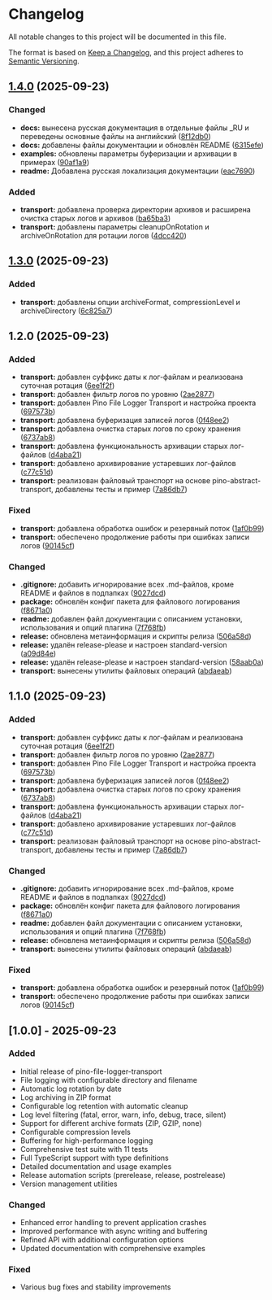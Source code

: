 # Changelog

All notable changes to this project will be documented in this file.

The format is based on [Keep a Changelog](https://keepachangelog.com/en/1.0.0/),
and this project adheres to [Semantic Versioning](https://semver.org/spec/v2.0.0.html).

## [1.4.0](https://github.com/ProydakD/pino-file-logger-transport/compare/v1.3.0...v1.4.0) (2025-09-23)


### Changed

* **docs:** вынесена русская документация в отдельные файлы _RU и переведены основные файлы на английский ([8f12db0](https://github.com/ProydakD/pino-file-logger-transport/commit/8f12db02ec95562d939648a332e947492f4793b0))
* **docs:** добавлены файлы документации и обновлён README ([6315efe](https://github.com/ProydakD/pino-file-logger-transport/commit/6315efe4cde008c496377644af0111cf5e0617f2))
* **examples:** обновлены параметры буферизации и архивации в примерах ([90af1a9](https://github.com/ProydakD/pino-file-logger-transport/commit/90af1a99d897fa6788cddcba9efe54c9c8c47fa4))
* **readme:** Добавлена русская локализация документации ([eac7690](https://github.com/ProydakD/pino-file-logger-transport/commit/eac7690ff53ccdfb6513cda6114ce929d95f058f))


### Added

* **transport:** добавлена проверка директории архивов и расширена очистка старых логов и архивов ([ba65ba3](https://github.com/ProydakD/pino-file-logger-transport/commit/ba65ba397dbf7173203aaee2d42beefa5621974f))
* **transport:** добавлены параметры cleanupOnRotation и archiveOnRotation для ротации логов ([4dcc420](https://github.com/ProydakD/pino-file-logger-transport/commit/4dcc420390bfa2859a4c562a70117e8191087e32))

## [1.3.0](https://github.com/ProydakD/pino-file-logger-transport/compare/v1.2.0...v1.3.0) (2025-09-23)


### Added

* **transport:** добавлены опции archiveFormat, compressionLevel и archiveDirectory ([6c825a7](https://github.com/ProydakD/pino-file-logger-transport/commit/6c825a72db2dae3d93bc651b4fef0232701b2a2c))

## 1.2.0 (2025-09-23)


### Added

* **transport:** добавлен суффикс даты к лог-файлам и реализована суточная ротация ([6ee1f2f](https://github.com/ProydakD/pino-file-logger-transport/commit/6ee1f2f8cea6c1e498d8fc19e2571b3c514dda49))
* **transport:** добавлен фильтр логов по уровню ([2ae2877](https://github.com/ProydakD/pino-file-logger-transport/commit/2ae287717367ce36d5a1fe36169748c851a265e8))
* **transport:** добавлен Pino File Logger Transport и настройка проекта ([697573b](https://github.com/ProydakD/pino-file-logger-transport/commit/697573b2125ac35a7ba088d7f4c345eeac4d6d97))
* **transport:** добавлена буферизация записей логов ([0f48ee2](https://github.com/ProydakD/pino-file-logger-transport/commit/0f48ee2d8430577389c793b8ed5a8d04a45a3ec4))
* **transport:** добавлена очистка старых логов по сроку хранения ([6737ab8](https://github.com/ProydakD/pino-file-logger-transport/commit/6737ab819289dfeffbd7b3a9a29a34c576dca04b))
* **transport:** добавлена функциональность архивации старых лог-файлов ([d4aba21](https://github.com/ProydakD/pino-file-logger-transport/commit/d4aba2117a8bd21565fee9e4ae72ad893f909de4))
* **transport:** добавлено архивирование устаревших лог-файлов ([c77c51d](https://github.com/ProydakD/pino-file-logger-transport/commit/c77c51dfc88659a69c078fa6b4999e70bf3db2c4))
* **transport:** реализован файловый транспорт на основе pino-abstract-transport, добавлены тесты и пример ([7a86db7](https://github.com/ProydakD/pino-file-logger-transport/commit/7a86db7096ea4ded8c661fa471616da8a0d5d31a))


### Fixed

* **transport:** добавлена обработка ошибок и резервный поток ([1af0b99](https://github.com/ProydakD/pino-file-logger-transport/commit/1af0b99443ed30a499d8be0e4d2db884d23bc96e))
* **transport:** обеспечено продолжение работы при ошибках записи логов ([90145cf](https://github.com/ProydakD/pino-file-logger-transport/commit/90145cf9aac49244a5b1fc00320a91baaf3d926d))


### Changed

* **.gitignore:** добавить игнорирование всех .md-файлов, кроме README и файлов в подпапках ([9027dcd](https://github.com/ProydakD/pino-file-logger-transport/commit/9027dcd6a289575617f50128d6dbe0cdee8eee73))
* **package:** обновлён конфиг пакета для файлового логирования ([f8671a0](https://github.com/ProydakD/pino-file-logger-transport/commit/f8671a0fb9f447e39df3f5171475d60e5572cd2f))
* **readme:** добавлен файл документации с описанием установки, использования и опций плагина ([7f768fb](https://github.com/ProydakD/pino-file-logger-transport/commit/7f768fbf0ca323f95e218e290c991d9888d5fda7))
* **release:** обновлена метаинформация и скрипты релиза ([506a58d](https://github.com/ProydakD/pino-file-logger-transport/commit/506a58d76ffeb7494f810510da13dceac262c9c9))
* **release:** удалён release-please и настроен standard-version ([a09d84e](https://github.com/ProydakD/pino-file-logger-transport/commit/a09d84eb8a475441c19f7814aa0ee71bb34ee260))
* **release:** удалён release-please и настроен standard-version ([58aab0a](https://github.com/ProydakD/pino-file-logger-transport/commit/58aab0ae74e0f99a458294a926bfa2ac519d47d3))
* **transport:** вынесены утилиты файловых операций ([abdaeab](https://github.com/ProydakD/pino-file-logger-transport/commit/abdaeabb97e81923039b59e0b5f8dbb042a99932))

## 1.1.0 (2025-09-23)


### Added

* **transport:** добавлен суффикс даты к лог-файлам и реализована суточная ротация ([6ee1f2f](https://github.com/ProydakD/pino-file-logger-transport/commit/6ee1f2f8cea6c1e498d8fc19e2571b3c514dda49))
* **transport:** добавлен фильтр логов по уровню ([2ae2877](https://github.com/ProydakD/pino-file-logger-transport/commit/2ae287717367ce36d5a1fe36169748c851a265e8))
* **transport:** добавлен Pino File Logger Transport и настройка проекта ([697573b](https://github.com/ProydakD/pino-file-logger-transport/commit/697573b2125ac35a7ba088d7f4c345eeac4d6d97))
* **transport:** добавлена буферизация записей логов ([0f48ee2](https://github.com/ProydakD/pino-file-logger-transport/commit/0f48ee2d8430577389c793b8ed5a8d04a45a3ec4))
* **transport:** добавлена очистка старых логов по сроку хранения ([6737ab8](https://github.com/ProydakD/pino-file-logger-transport/commit/6737ab819289dfeffbd7b3a9a29a34c576dca04b))
* **transport:** добавлена функциональность архивации старых лог-файлов ([d4aba21](https://github.com/ProydakD/pino-file-logger-transport/commit/d4aba2117a8bd21565fee9e4ae72ad893f909de4))
* **transport:** добавлено архивирование устаревших лог-файлов ([c77c51d](https://github.com/ProydakD/pino-file-logger-transport/commit/c77c51dfc88659a69c078fa6b4999e70bf3db2c4))
* **transport:** реализован файловый транспорт на основе pino-abstract-transport, добавлены тесты и пример ([7a86db7](https://github.com/ProydakD/pino-file-logger-transport/commit/7a86db7096ea4ded8c661fa471616da8a0d5d31a))


### Changed

* **.gitignore:** добавить игнорирование всех .md-файлов, кроме README и файлов в подпапках ([9027dcd](https://github.com/ProydakD/pino-file-logger-transport/commit/9027dcd6a289575617f50128d6dbe0cdee8eee73))
* **package:** обновлён конфиг пакета для файлового логирования ([f8671a0](https://github.com/ProydakD/pino-file-logger-transport/commit/f8671a0fb9f447e39df3f5171475d60e5572cd2f))
* **readme:** добавлен файл документации с описанием установки, использования и опций плагина ([7f768fb](https://github.com/ProydakD/pino-file-logger-transport/commit/7f768fbf0ca323f95e218e290c991d9888d5fda7))
* **release:** обновлена метаинформация и скрипты релиза ([506a58d](https://github.com/ProydakD/pino-file-logger-transport/commit/506a58d76ffeb7494f810510da13dceac262c9c9))
* **transport:** вынесены утилиты файловых операций ([abdaeab](https://github.com/ProydakD/pino-file-logger-transport/commit/abdaeabb97e81923039b59e0b5f8dbb042a99932))


### Fixed

* **transport:** добавлена обработка ошибок и резервный поток ([1af0b99](https://github.com/ProydakD/pino-file-logger-transport/commit/1af0b99443ed30a499d8be0e4d2db884d23bc96e))
* **transport:** обеспечено продолжение работы при ошибках записи логов ([90145cf](https://github.com/ProydakD/pino-file-logger-transport/commit/90145cf9aac49244a5b1fc00320a91baaf3d926d))

## [1.0.0] - 2025-09-23

### Added
- Initial release of pino-file-logger-transport
- File logging with configurable directory and filename
- Automatic log rotation by date
- Log archiving in ZIP format
- Configurable log retention with automatic cleanup
- Log level filtering (fatal, error, warn, info, debug, trace, silent)
- Support for different archive formats (ZIP, GZIP, none)
- Configurable compression levels
- Buffering for high-performance logging
- Comprehensive test suite with 11 tests
- Full TypeScript support with type definitions
- Detailed documentation and usage examples
- Release automation scripts (prerelease, release, postrelease)
- Version management utilities

### Changed
- Enhanced error handling to prevent application crashes
- Improved performance with async writing and buffering
- Refined API with additional configuration options
- Updated documentation with comprehensive examples

### Fixed
- Various bug fixes and stability improvements